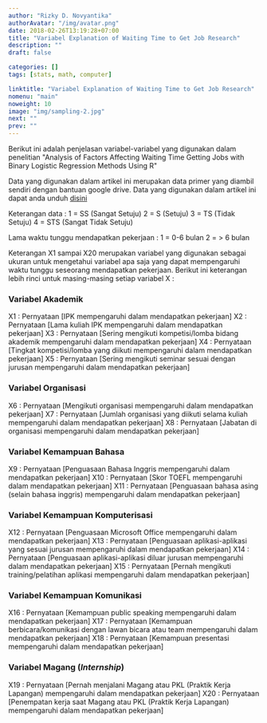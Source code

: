 ```yaml
---
author: "Rizky D. Novyantika"
authorAvatar: "/img/avatar.png"
date: 2018-02-26T13:19:28+07:00
title: "Variabel Explanation of Waiting Time to Get Job Research"
description: ""
draft: false

categories: []
tags: [stats, math, computer]

linktitle: "Variabel Explanation of Waiting Time to Get Job Research"
nomenu: "main"
noweight: 10
image: "img/sampling-2.jpg"
next: ""
prev: ""
---
```


Berikut ini adalah penjelasan variabel-variabel yang digunakan dalam penelitian "Analysis of Factors Affecting Waiting Time Getting Jobs with Binary Logistic Regression Methods Using R"

Data yang digunakan dalam artikel ini merupakan data primer yang diambil sendiri dengan bantuan google drive. Data yang digunakan dalam artikel ini dapat anda unduh [disini](https://drive.google.com/open?id=1qlc_HK10ZY_W4uqz2DCGCYw1OwpdaJ4t)

Keterangan data :
1 = SS (Sangat Setuju)
2 = S (Setuju)
3 = TS (Tidak Setuju)
4 = STS (Sangat Tidak Setuju)

Lama waktu tunggu mendapatkan pekerjaan :
1 = 0-6 bulan
2 = > 6 bulan

Keterangan X1 sampai X20 merupakan variabel yang digunakan sebagai ukuran untuk mengetahui variabel apa saja yang dapat mempengaruhi waktu tunggu seseorang mendapatkan pekerjaan. Berikut ini keterangan lebih rinci untuk masing-masing setiap variabel X :

### Variabel Akademik
X1 : Pernyataan [IPK mempengaruhi dalam mendapatkan pekerjaan]
X2 : Pernyataan [Lama kuliah IPK mempengaruhi dalam mendapatkan pekerjaan]
X3 : Pernyataan [Sering mengikuti kompetisi/lomba bidang akademik mempengaruhi dalam mendapatkan pekerjaan]
X4 : Pernyataan [Tingkat kompetisi/lomba yang diikuti mempengaruhi dalam mendapatkan pekerjaan]
X5 : Pernyataan [Sering mengikuti seminar sesuai dengan jurusan mempengaruhi dalam mendapatkan pekerjaan]

### Variabel Organisasi
X6 : Pernyataan [Mengikuti organisasi mempengaruhi dalam mendapatkan pekerjaan]
X7 : Pernyataan [Jumlah organisasi yang diikuti selama kuliah mempengaruhi dalam mendapatkan pekerjaan]
X8 : Pernyataan [Jabatan di organisasi mempengaruhi dalam mendapatkan pekerjaan]

### Variabel Kemampuan Bahasa
X9 : Pernyataan [Penguasaan Bahasa Inggris mempengaruhi dalam mendapatkan pekerjaan]
X10 : Pernyataan [Skor TOEFL mempengaruhi dalam mendapatkan pekerjaan]
X11 : Pernyataan [Penguasaan bahasa asing (selain bahasa inggris) mempengaruhi dalam mendapatkan pekerjaan]

### Variabel Kemampuan Komputerisasi
X12 : Pernyataan [Penguasaan Microsoft Office mempengaruhi dalam mendapatkan pekerjaan]
X13 : Pernyataan [Penguasaan aplikasi-aplikasi yang sesuai jurusan mempengaruhi dalam mendapatkan pekerjaan]
X14 : Pernyataan [Penguasaan aplikasi-aplikasi diluar jurusan mempengaruhi dalam mendapatkan pekerjaan]
X15 : Pernyataan [Pernah mengikuti training/pelatihan aplikasi mempengaruhi dalam mendapatkan pekerjaan]

### Variabel Kemampuan Komunikasi
X16 : Pernyataan [Kemampuan public speaking mempengaruhi dalam mendapatkan pekerjaan]
X17 : Pernyataan [Kemampuan berbicara/komunikasi dengan lawan bicara atau team mempengaruhi dalam mendapatkan pekerjaan]
X18 : Pernyataan [Kemampuan presentasi mempengaruhi dalam mendapatkan pekerjaan]

### Variabel Magang (_Internship_)
X19 : Pernyataan [Pernah menjalani Magang atau PKL (Praktik Kerja Lapangan) mempengaruhi dalam mendapatkan pekerjaan]
X20 : Pernyataan [Penempatan kerja saat Magang atau PKL (Praktik Kerja Lapangan) mempengaruhi dalam mendapatkan pekerjaan]